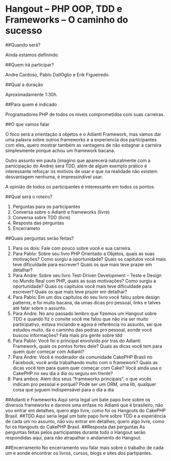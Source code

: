 # Hangout – PHP OOP, TDD e Frameworks – O caminho do sucesso

##Quando será?

Ainda estamos definindo.

##Quem irá participar?

Andre Cardoso, Pablo DallOglio e Erik Figueiredo.

##Qual a duração

Aproximadamente 1:30h.

##Para quem é indicado

Programadores PHP de todos os níveis comprometidos com suas carreiras.

##O que vamos falar

O foco será a orientação a objetos e o Adianti Framework, mas vamos dar uma palavra sobre outros frameworks e a experiencia dos participantes com eles, quero mostrar também as vantagens de não estagnar a carreira simplesmente porque achou um framework bacana.

Outro assunto em pauta (imagino que aparecerá naturalmente com a participação do Andre) será TDD, além de algum exemplo prático é interessante reforçar os motivos de usar e que na realidade não existem desvantagem nenhuma, é impressindível usar.

A opinião de todos os participantes é interessante em todos os pontos.

##Qual será o roteiro?

1. Perguntas para os participantes
2. Conversa sobre o Adianti e frameworks (livre)
3. Conversa sobre  TDD (livre)
4. Resposta das perguntas
5. Encerrameto

##Quais perguntas serão feitas?

1. Para os dois: Fale com pouco sobre você e sua carreira.
2. Para Pablo: Sobre seu livro PHP Orientado a Objetos, quais as suas motivações? Como surgiu a oportunidade? Quais os capitulos você mais teve dificuldade para escrever? Quais os que mais teve prazer em detalhar?
3. Para Andre: Sobre seu livro Test-Driven Development – Teste e Design no Mundo Real com PHP, quais as suas motivações? Como surgiu a oportunidade? Quais os capitulos você mais teve dificuldade para escrever? Quais os que mais teve prazer em detalhar?
4. Para Pablo: Em um dos capítulos do seu livro você falou sobre design patterns, e foi muito bacana, da umas dicas pro pessoal, links e talves até falar sobre o assunto.
5. Para Andre: No ano passado lembro que fizemos um Hangout sobre TDD e quando fiz o convite você me falou que não iria ser muito participativo, estava iniciando e agora é referência no assunto, sei que estudou muito, da o caminho das pedras pro pessoal, aonde você buscou informações? Fala mais pra gente sobre tdd
6. Para Pablo: Você foi o principal envolvido por tras do Adianti Framework, quais os pontos fortes dele? Quais as dicas você tem para quem quer começar com Adianti? 
7. Para Andre: Você é moderador da comunidade CakePHP Brasil no Facebook, você anda trabalhando muito com o framework? Quais as dicas você tem para quem quer começar com Cake? Você ainda usa o CakePHP no seu dia a dia ou seguiu em frente?
8. Para ambos: Além dos seus “frameworks principais”, o que vocês indicam pro pessoal e porquê? Pode ser um ORM, uma lib, qualquer coisa que juguem indispensável para o dia a dia

##Adianti e Frameworks
Aqui seria legal um bate papo livre sobre os diversos frameworks e darmos uma enfase no Adianti que é brasileiro, não vou entrar em detalhes, quero algo livre, como foi os Hangouts do CakePHP Brasil.
##TDD
Aqui seria legal um bate papo livre sobre TDD e a experiência de cada um no assunto, não vou entrar em detalhes, quero algo livre, como foi os Hangouts do CakePHP Brasil.
##Resposta das perguntas
As perguntas feitas pelos participantes durante todo o Hangout serão respondidas aqui, para não atrapalhar o andamento do Hangout.

##Encerramento
No encerramento vou falar mais sobre o trabalho de cada um e aonde encontrar os livros, cursos, blogs e sites dos partipantes.

